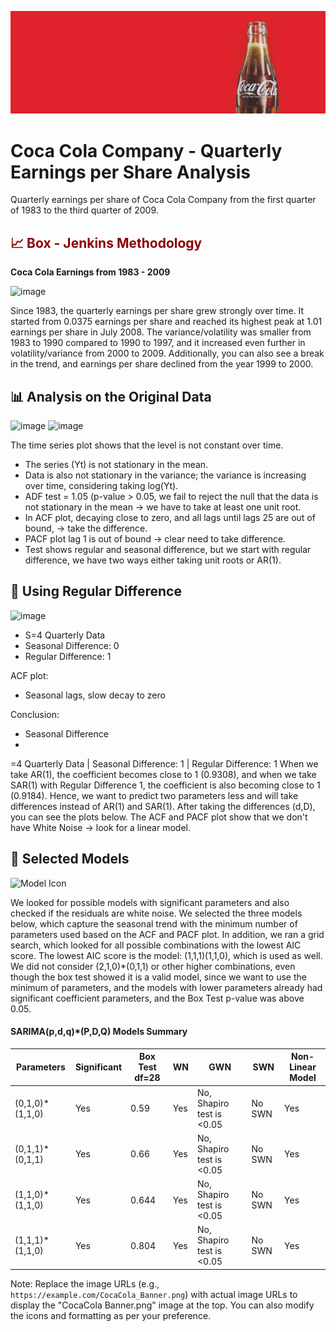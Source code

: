 ![Coca Cola Banner](CocaColaBanner.png)


# Coca Cola Company - Quarterly Earnings per Share Analysis

Quarterly earnings per share of Coca Cola Company from the first quarter of 1983 to the third quarter of 2009.

## <span style="color:darkred">📈 Box - Jenkins Methodology</span>

**Coca Cola Earnings from 1983 - 2009**

<img width="281" alt="image" src="https://github.com/steguess/Time-Series-Analysis-Coca-Cola-Earnings/assets/86976901/15e00e85-2943-4717-8f4c-a0b508fd3a10">



Since 1983, the quarterly earnings per share grew strongly over time. It started from 0.0375 earnings per share and reached its highest peak at 1.01 earnings per share in July 2008. The variance/volatility was smaller from 1983 to 1990 compared to 1990 to 1997, and it increased even further in volatility/variance from 2000 to 2009. Additionally, you can also see a break in the trend, and earnings per share declined from the year 1999 to 2000.

## 📊 Analysis on the Original Data

<img width="257" alt="image" src="https://github.com/steguess/Time-Series-Analysis-Coca-Cola-Earnings/assets/86976901/1b730bb5-1d06-441a-a244-deceb8d37816">


<img width="165" alt="image" src="https://github.com/steguess/Time-Series-Analysis-Coca-Cola-Earnings/assets/86976901/4f37d278-3dbf-4fa7-8390-4316a048bf5f">



The time series plot shows that the level is not constant over time.
- The series (Yt) is not stationary in the mean.
- Data is also not stationary in the variance; the variance is increasing over time, considering taking log(Yt).
- ADF test = 1.05 (p-value > 0.05, we fail to reject the null that the data is not stationary in the mean → we have to take at least one unit root.
- In ACF plot, decaying close to zero, and all lags until lags 25 are out of bound, → take the difference.
- PACF plot lag 1 is out of bound → clear need to take difference.
- Test shows regular and seasonal difference, but we start with regular difference, we have two ways either taking unit roots or AR(1).

## 🔄 Using Regular Difference

<img width="248" alt="image" src="https://github.com/steguess/Time-Series-Analysis-Coca-Cola-Earnings/assets/86976901/9a83717d-ce90-4b31-9df4-1e6415312126">


- S=4 Quarterly Data
- Seasonal Difference: 0
- Regular Difference: 1

ACF plot:
- Seasonal lags, slow decay to zero
  
Conclusion:
- Seasonal Difference
- 

=4 Quarterly Data | Seasonal Difference: 1 | Regular Difference: 1
When we take AR(1), the coefficient becomes close to 1 (0.9308), and when we take SAR(1) with Regular Difference 1, the coefficient is also becoming close to 1 (0.9184). Hence, we want to predict two parameters less and will take differences instead of AR(1) and SAR(1). After taking the differences (d,D), you can see the plots below. The ACF and PACF plot show that we don't have White Noise → look for a linear model.

## 📝 Selected Models

![Model Icon](https://example.com/model-icon.png)

We looked for possible models with significant parameters and also checked if the residuals are white noise. We selected the three models below, which capture the seasonal trend with the minimum number of parameters used based on the ACF and PACF plot. In addition, we ran a grid search, which looked for all possible combinations with the lowest AIC score. The lowest AIC score is the model: (1,1,1)(1,1,0), which is used as well. We did not consider (2,1,0)*(0,1,1) or other higher combinations, even though the box test showed it is a valid model, since we want to use the minimum of parameters, and the models with lower parameters already had significant coefficient parameters, and the Box Test p-value was above 0.05.

#### SARIMA(p,d,q)*(P,D,Q) Models Summary

| Parameters      | Significant | Box Test df=28 | WN   | GWN                  | SWN   | Non-Linear Model |
| --------------- | ----------- | -------------- | ---- | -------------------- | ----- | ---------------- |
| (0,1,0)*(1,1,0) | Yes         | 0.59           | Yes  | No, Shapiro test is <0.05 | No SWN | Yes              |
| (0,1,1)*(0,1,1) | Yes         | 0.66           | Yes  | No, Shapiro test is <0.05 | No SWN | Yes              |
| (1,1,0)*(1,1,0) | Yes         | 0.644          | Yes  | No, Shapiro test is <0.05 | No SWN | Yes              |
| (1,1,1)*(1,1,0) | Yes         | 0.804          | Yes  | No, Shapiro test is <0.05 | No SWN | Yes              |

Note: Replace the image URLs (e.g., `https://example.com/CocaCola_Banner.png`) with actual image URLs to display the "CocaCola Banner.png" image at the top. You can also modify the icons and formatting as per your preference.
